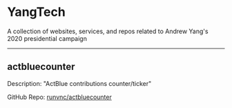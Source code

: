 # YangTech
A collection of websites, services, and repos related to Andrew Yang's 2020 presidential campaign

----

## actbluecounter
Description: "ActBlue contributions counter/ticker"

GitHub Repo: [runvnc/actbluecounter](https://github.com/runvnc/actbluecounter)
